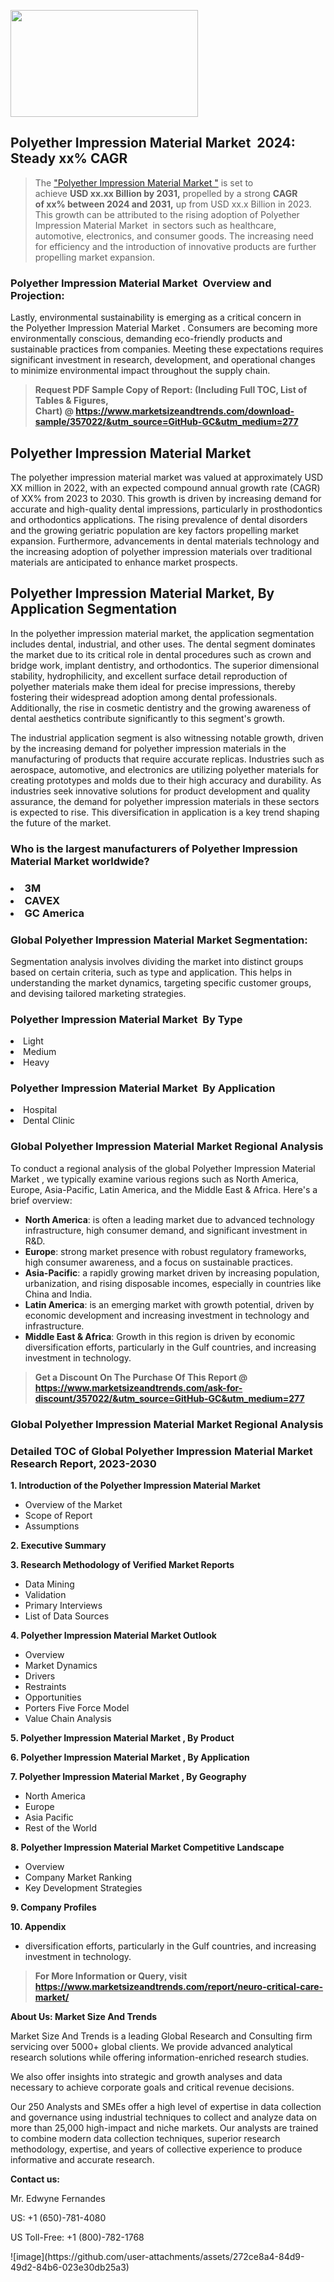 <p><img class="alignnone size-medium wp-image-20088" src="https://ffe5etoiles.com/wp-content/uploads/2024/12/MST1-300x171.png" alt="" width="300" height="171" /></p><h2 id="ember46" class="ember-view reader-text-block__heading-2">Polyether Impression Material Market &nbsp;2024: Steady&nbsp;xx% CAGR</h2><blockquote id="ember47" class="ember-view reader-text-block__blockquote">The&nbsp;<a class="app-aware-link " href="https://www.marketsizeandtrends.com/download-sample/357022/&utm_source=GitHub-GC&utm_medium=277" target="_blank" data-test-app-aware-link="">"Polyether Impression Material Market "</a>&nbsp;is set to achieve&nbsp;<strong>USD&nbsp;xx.xx&nbsp;Billion by 2031,</strong>&nbsp;propelled by a strong&nbsp;<strong>CAGR of&nbsp;xx% between 2024 and 2031,</strong>&nbsp;up from USD xx.x Billion in 2023. This growth can be attributed to the rising adoption of&nbsp;Polyether Impression Material Market &nbsp;in sectors such as healthcare, automotive, electronics, and consumer goods. The increasing need for efficiency and the introduction of innovative products are further propelling market expansion.</blockquote><h3 id="ember48" class="ember-view reader-text-block__heading-3">Polyether Impression Material Market &nbsp;Overview and Projection:</h3><p id="ember49" class="ember-view reader-text-block__paragraph">Lastly, environmental sustainability is emerging as a critical concern in the&nbsp;Polyether Impression Material Market . Consumers are becoming more environmentally conscious, demanding eco-friendly products and sustainable practices from companies. Meeting these expectations requires significant investment in research, development, and operational changes to minimize environmental impact throughout the supply chain.</p><blockquote id="ember50" class="ember-view reader-text-block__blockquote"><strong>Request PDF Sample Copy of Report: (Including Full TOC, List of Tables &amp; Figures, Chart)&nbsp;@&nbsp;<strong><a href="https://www.marketsizeandtrends.com/download-sample/357022/&utm_source=GitHub-GC&utm_medium=277" target="_blank">https://www.marketsizeandtrends.com/download-sample/357022/&utm_source=GitHub-GC&utm_medium=277</a></strong></strong></blockquote><h3 class=""> <h2>Polyether Impression Material Market</h2><p>The polyether impression material market was valued at approximately USD XX million in 2022, with an expected compound annual growth rate (CAGR) of XX% from 2023 to 2030. This growth is driven by increasing demand for accurate and high-quality dental impressions, particularly in prosthodontics and orthodontics applications. The rising prevalence of dental disorders and the growing geriatric population are key factors propelling market expansion. Furthermore, advancements in dental materials technology and the increasing adoption of polyether impression materials over traditional materials are anticipated to enhance market prospects.</p><h2>Polyether Impression Material Market, By Application Segmentation</h2><p>In the polyether impression material market, the application segmentation includes dental, industrial, and other uses. The dental segment dominates the market due to its critical role in dental procedures such as crown and bridge work, implant dentistry, and orthodontics. The superior dimensional stability, hydrophilicity, and excellent surface detail reproduction of polyether materials make them ideal for precise impressions, thereby fostering their widespread adoption among dental professionals. Additionally, the rise in cosmetic dentistry and the growing awareness of dental aesthetics contribute significantly to this segment's growth.</p><p>The industrial application segment is also witnessing notable growth, driven by the increasing demand for polyether impression materials in the manufacturing of products that require accurate replicas. Industries such as aerospace, automotive, and electronics are utilizing polyether materials for creating prototypes and molds due to their high accuracy and durability. As industries seek innovative solutions for product development and quality assurance, the demand for polyether impression materials in these sectors is expected to rise. This diversification in application is a key trend shaping the future of the market.</p></h3><h3 id="" class="">Who is the largest manufacturers of&nbsp;Polyether Impression Material Market  worldwide?</h3><h3 class=""></Li><Li>3M</Li><Li> CAVEX</Li><Li> GC America</h3><h3 id="ember53" class="ember-view reader-text-block__heading-3">Global&nbsp;Polyether Impression Material Market  Segmentation:</h3><p id="ember54" class="ember-view reader-text-block__paragraph">Segmentation analysis involves dividing the market into distinct groups based on certain criteria, such as type and application. This helps in understanding the market dynamics, targeting specific customer groups, and devising tailored marketing strategies.</p><h3 id="" class="">Polyether Impression Material Market &nbsp;By Type</h3><p></Li><Li>Light</Li><Li> Medium</Li><Li> Heavy</p><h3 id="" class="">Polyether Impression Material Market &nbsp;By Application</h3><p class=""></Li><Li>Hospital</Li><Li> Dental Clinic</p><h3 id="ember62" class="ember-view reader-text-block__heading-3">Global Polyether Impression Material Market  Regional Analysis</h3><p id="ember63" class="ember-view reader-text-block__paragraph">To conduct a regional analysis of the global Polyether Impression Material Market , we typically examine various regions such as North America, Europe, Asia-Pacific, Latin America, and the Middle East &amp; Africa. Here's a brief overview:</p><ul><li><strong>North America</strong>: is often a leading market due to advanced technology infrastructure, high consumer demand, and significant investment in R&amp;D.</li><li><strong>Europe</strong>: strong market presence with robust regulatory frameworks, high consumer awareness, and a focus on sustainable practices.</li><li><strong>Asia-Pacific</strong>: a rapidly growing market driven by increasing population, urbanization, and rising disposable incomes, especially in countries like China and India.</li><li><strong>Latin America</strong>: is an emerging market with growth potential, driven by economic development and increasing investment in technology and infrastructure.</li><li><strong>Middle East &amp; Africa</strong>: Growth in this region is driven by economic diversification efforts, particularly in the Gulf countries, and increasing investment in technology.</li></ul><blockquote id="ember61" class="ember-view reader-text-block__blockquote"><strong>Get a Discount On The Purchase Of This Report @ <strong><a href="https://html-cleaner.com/" target="">https://www.marketsizeandtrends.com/ask-for-discount/357022/&utm_source=GitHub-GC&utm_medium=277</a></strong></strong></blockquote><h3 id="ember62" class="ember-view reader-text-block__heading-3">Global Polyether Impression Material Market  Regional Analysis</h3><h3 id="" class="">Detailed TOC of Global Polyether Impression Material Market  Research Report, 2023-2030</h3><p id="" class=""><strong>1. Introduction of the Polyether Impression Material Market </strong></p><ul><li>Overview of the Market</li><li>Scope of Report</li><li>Assumptions</li></ul><p id="" class=""><strong>2. Executive Summary</strong></p><p id="" class=""><strong>3. Research Methodology of Verified Market Reports</strong></p><ul><li>Data Mining</li><li>Validation</li><li>Primary Interviews</li><li>List of Data Sources</li></ul><p id="" class=""><strong>4. Polyether Impression Material Market  Outlook</strong></p><ul><li>Overview</li><li>Market Dynamics</li><li>Drivers</li><li>Restraints</li><li>Opportunities</li><li>Porters Five Force Model</li><li>Value Chain Analysis</li></ul><p id="" class=""><strong>5. Polyether Impression Material Market , By Product</strong></p><p id="" class=""><strong>6. Polyether Impression Material Market , By Application</strong></p><p id="" class=""><strong>7. Polyether Impression Material Market , By Geography</strong></p><ul><li>North America</li><li>Europe</li><li>Asia Pacific</li><li>Rest of the World</li></ul><p id="" class=""><strong>8. Polyether Impression Material Market  Competitive Landscape</strong></p><ul><li>Overview</li><li>Company Market Ranking</li><li>Key Development Strategies</li></ul><p id="" class=""><strong>9. Company Profiles</strong></p><p id="" class=""><strong>10. Appendix</strong></p><ul><li>diversification efforts, particularly in the Gulf countries, and increasing investment in technology.</li></ul><blockquote id="ember65" class="ember-view reader-text-block__blockquote"><strong>For More Information or Query, visit <strong><strong><a href="https://html-cleaner.com/" target="">https://www.marketsizeandtrends.com/report/neuro-critical-care-market/</a></strong></strong></strong></blockquote><p id="" class=""><strong>About Us: Market Size And Trends</strong></p><p id="" class="">Market Size And Trends is a leading Global Research and Consulting firm servicing over 5000+ global clients. We provide advanced analytical research solutions while offering information-enriched research studies.</p><p id="" class="">We also offer insights into strategic and growth analyses and data necessary to achieve corporate goals and critical revenue decisions.</p><p id="" class="">Our 250 Analysts and SMEs offer a high level of expertise in data collection and governance using industrial techniques to collect and analyze data on more than 25,000 high-impact and niche markets. Our analysts are trained to combine modern data collection techniques, superior research methodology, expertise, and years of collective experience to produce informative and accurate research.</p><p id="" class=""><strong>Contact us:</strong></p><p id="" class="">Mr. Edwyne Fernandes</p><p id="" class="">US: +1 (650)-781-4080</p><p id="" class="">US Toll-Free: +1 (800)-782-1768</p>
![image](https://github.com/user-attachments/assets/272ce8a4-84d9-49d2-84b6-023e30db25a3)
